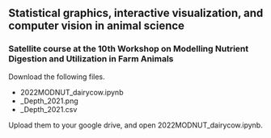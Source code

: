 ## Statistical graphics, interactive visualization, and computer vision in animal science

### Satellite course at the 10th Workshop on Modelling Nutrient Digestion and Utilization in Farm Animals

Download the following files.

* 2022MODNUT_dairycow.ipynb
* _Depth_2021.png
* _Depth_2021.csv

Upload them to your google drive, and open 2022MODNUT_dairycow.ipynb. 


